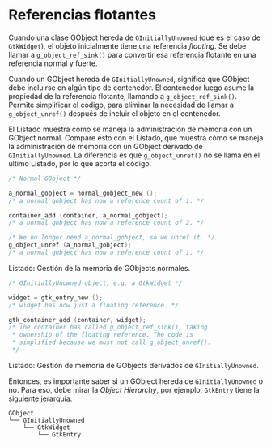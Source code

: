 # Referencias flotantes

Cuando una clase GObject hereda de `GInitiallyUnowned` (que es el caso de `GtkWidget`), el objeto inicialmente tiene una referencia *floating*. Se debe llamar a `g_object_ref_sink()` para convertir esa referencia flotante en una referencia normal y fuerte.

Cuando un GObject hereda de `GInitiallyUnowned`, significa que GObject debe incluirse en algún tipo de contenedor. El contenedor luego asume la propiedad de la referencia flotante, llamando a `g_object_ref_sink()`. Permite simplificar el código, para eliminar la necesidad de llamar a `g_object_unref()` después de incluir el objeto en el contenedor.

El <span class="oop-gobject-mem-management-normal">Listado</span> muestra cómo se maneja la administración de memoria con un GObject normal. Compare esto con el <span class="oop-gobject-mem-management-floating">Listado</span>, que muestra cómo se maneja la administración de memoria con un GObject derivado de `GInitiallyUnowned`. La diferencia es que `g_object_unref()` no se llama en el último Listado, por lo que acorta el código.

<a id="oop-gobject-mem-management-normal"></a>

```c
/* Normal GObject */

a_normal_gobject = normal_gobject_new ();
/* a_normal_gobject has now a reference count of 1. */

container_add (container, a_normal_gobject);
/* a_normal_gobject has now a reference count of 2. */

/* We no longer need a_normal_gobject, so we unref it. */
g_object_unref (a_normal_gobject);
/* a_normal_gobject has now a reference count of 1. */
```

<div class="caption">

<p><span class="oop-gobject-mem-management-normal">Listado</span>: Gestión de la memoria de GObjects normales.</p>

</div>

<a id="oop-gobject-mem-management-floating"></a>

```c
/* GInitiallyUnowned object, e.g. a GtkWidget */

widget = gtk_entry_new ();
/* widget has now just a floating reference. */

gtk_container_add (container, widget);
/* The container has called g_object_ref_sink(), taking
 * ownership of the floating reference. The code is
 * simplified because we must not call g_object_unref().
 */
```

<div class="caption">

<p><span class="oop-gobject-mem-management-floating">Listado</span>: Gestión de memoria de GObjects derivados de <code>GInitiallyUnowned</code>.</p>

</div>

Entonces, es importante saber si un GObject hereda de `GInitiallyUnowned` o no. Para eso, debe mirar la *Object Hierarchy*, por ejemplo, `GtkEntry` tiene la siguiente jerarquía:

```plaintext
GObject
└── GInitiallyUnowned
    └── GtkWidget
        └── GtkEntry
```

<!-- Habilitacion del enumeramiento de referencias -->

<div class="oop-gobj-refs"></div>